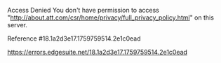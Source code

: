 Access Denied
You don't have permission to access "http://about.att.com/csr/home/privacy/full_privacy_policy.html" on this server.

Reference #18.1a2d3e17.1759759514.2e1c0ead

https://errors.edgesuite.net/18.1a2d3e17.1759759514.2e1c0ead